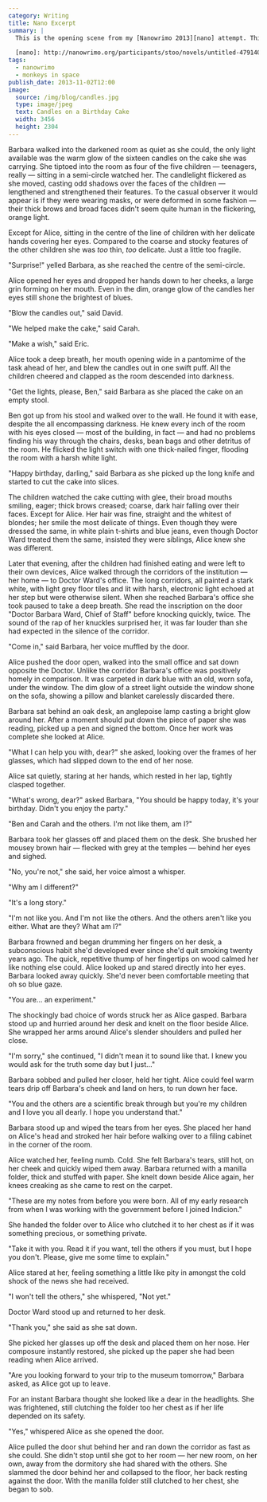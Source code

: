 ```yaml
---
category: Writing
title: Nano Excerpt
summary: |
  This is the opening scene from my [Nanowrimo 2013][nano] attempt. This is before any editing so may change drastically over the development of the novel. The concept is related to my entry last year, titled Monkeys in Space, but the story is completely different.
    
  [nano]: http://nanowrimo.org/participants/stoo/novels/untitled-479140
tags: 
  - nanowrimo
  - monkeys in space
publish_date: 2013-11-02T12:00
image:
  source: /img/blog/candles.jpg
  type: image/jpeg
  text: Candles on a Birthday Cake
  width: 3456
  height: 2304
---
```


Barbara walked into the darkened room as quiet as she could, the only light available was the warm glow of the sixteen candles on the cake she was carrying. She tiptoed into the room as four of the five children — teenagers, really — sitting in a semi-circle watched her. The candlelight flickered as she moved, casting odd shadows over the faces of the children — lengthened and strengthened their features. To the casual observer it would appear is if they were wearing masks, or were deformed in some fashion — their thick brows and broad faces didn't seem quite human in the flickering, orange light.

Except for Alice, sitting in the centre of the line of children with her delicate hands covering her eyes. Compared to the coarse and stocky features of the other children she was *too* thin, *too* delicate. Just a little too fragile.

"Surprise!" yelled Barbara, as she reached the centre of the semi-circle.

Alice opened her eyes and dropped her hands down to her cheeks, a large grin forming on her mouth. Even in the dim, orange glow of the candles her eyes still shone the brightest of blues.

"Blow the candles out," said David.

"We helped make the cake," said Carah.

"Make a wish," said Eric.

Alice took a deep breath, her mouth opening wide in a pantomime of the task ahead of her, and blew the candles out in one swift puff. All the children cheered and clapped as the room descended into darkness.

"Get the lights, please, Ben," said Barbara as she placed the cake on an empty stool.

Ben got up from his stool and walked over to the wall. He found it with ease, despite the all encompassing darkness. He knew every inch of the room with his eyes closed — most of the building, in fact — and had no problems finding his way through the chairs, desks, bean bags and other detritus of the room. He flicked the light switch with one thick-nailed finger, flooding the room with a harsh white light.

"Happy birthday, darling," said Barbara as she picked up the long knife and started to cut the cake into slices.

The children watched the cake cutting with glee, their broad mouths smiling, eager; thick brows creased; coarse, dark hair falling over their faces. Except for Alice. Her hair was fine, straight and the whitest of blondes; her smile the most delicate of things. Even though they were dressed the same, in white plain t-shirts and blue jeans, even though Doctor Ward treated them the same, insisted they were siblings, Alice knew she was different.

Later that evening, after the children had finished eating and were left to their own devices, Alice walked through the corridors of the institution — her home — to Doctor Ward's office. The long corridors, all painted a stark white, with light grey floor tiles and lit with harsh, electronic light echoed at her step but were otherwise silent. When she reached Barbara's office she took paused to take a deep breath. She read the inscription on the door "Doctor Barbara Ward, Chief of Staff" before knocking quickly, twice. The sound of the rap of her knuckles surprised her, it was far louder than she had expected in the silence of the corridor.

"Come in," said Barbara, her voice muffled by the door.

Alice pushed the door open, walked into the small office and sat down opposite the Doctor. Unlike the corridor Barbara's office was positively homely in comparison. It was carpeted in dark blue with an old, worn sofa, under the window. The dim glow of a street light outside the window shone on the sofa, showing a pillow and blanket carelessly discarded there.

Barbara sat behind an oak desk, an anglepoise lamp casting a bright glow around her. After a moment should put down the piece of paper she was reading, picked up a pen and signed the bottom. Once her work was complete she looked at Alice.

"What I can help you with, dear?" she asked, looking over the frames of her glasses, which had slipped down to the end of her nose.

Alice sat quietly, staring at her hands, which rested in her lap, tightly clasped together.

"What's wrong, dear?" asked Barbara, "You should be happy today, it's your birthday. Didn't you enjoy the party."

"Ben and Carah and the others. I'm not like them, am I?"

Barbara took her glasses off and placed them on the desk. She brushed her mousey brown hair — flecked with grey at the temples — behind her eyes and sighed.

"No, you're not," she said, her voice almost a whisper.

"Why am I different?"

"It's a long story."

"I'm not like you. And I'm not like the others. And the others aren't like you either. What are they? What am I?"

Barbara frowned and began drumming her fingers on her desk, a subconscious habit she'd developed ever since she'd quit smoking twenty years ago. The quick, repetitive thump of her fingertips on wood calmed her like nothing else could. Alice looked up and stared directly into her eyes. Barbara looked away quickly. She'd never been comfortable meeting that oh so blue gaze.

"You are... an experiment."

The shockingly bad choice of words struck her as Alice gasped. Barbara stood up and hurried around her desk and knelt on the floor beside Alice. She wrapped her arms around Alice's slender shoulders and pulled her close.

"I'm sorry," she continued, "I didn't mean it to sound like that. I knew you would ask for the truth some day but I just..."

Barbara sobbed and pulled her closer, held her tight. Alice could feel warm tears drip off Barbara's cheek and land on hers, to run down her face.

"You and the others are a scientific break through but you're my children and I love you all dearly. I hope you understand that."

Barbara stood up and wiped the tears from her eyes. She placed her hand on Alice's head and stroked her hair before walking over to a filing cabinet in the corner of the room.

Alice watched her, feeling numb. Cold. She felt Barbara's tears, still hot, on her cheek and quickly wiped them away. Barbara returned with a manilla folder, thick and stuffed with paper. She knelt down beside Alice again, her knees creaking as she came to rest on the carpet.

"These are my notes from before you were born. All of my early research from when I was working with the government before I joined Indicion."

She handed the folder over to Alice who clutched it to her chest as if it was something precious, or something private.

"Take it with you. Read it if you want, tell the others if you must, but I hope you don't. Please, give me some time to explain."

Alice stared at her, feeling something a little like pity in amongst the cold shock of the news she had received.

"I won't tell the others," she whispered, "Not yet."

Doctor Ward stood up and returned to her desk.

"Thank you," she said as she sat down.

She picked her glasses up off the desk and placed them on her nose. Her composure instantly restored, she picked up the paper she had been reading when Alice arrived.

"Are you looking forward to your trip to the museum tomorrow," Barbara asked, as Alice got up to leave.

For an instant Barbara thought she looked like a dear in the headlights. She was frightened, still clutching the folder too her chest as if her life depended on its safety.

"Yes," whispered Alice as she opened the door.

Alice pulled the door shut behind her and ran down the corridor as fast as she could. She didn't stop until she got to her room — her new room, on her own, away from the dormitory she had shared with the others. She slammed the door behind her and collapsed to the floor, her back resting against the door. With the manilla folder still clutched to her chest, she began to sob.
